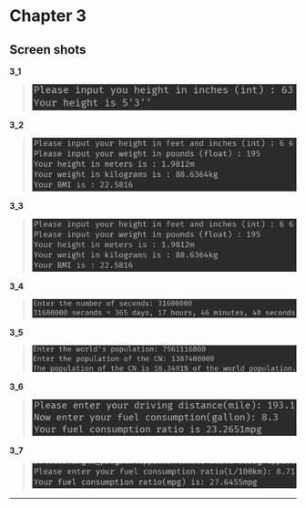 **Chapter 3**
===

Screen shots
---

**3_1**
>![3_1](https://raw.githubusercontent.com/Achilles-10/Cpp_program/master/Cpp%20primer%20plus/Chapter3/screen%20shots/3_1.png)

**3_2**
>![3_2](https://raw.githubusercontent.com/Achilles-10/Cpp_program/master/Cpp%20primer%20plus/Chapter3/screen%20shots/3_2.png)

**3_3**
>![3_3](https://raw.githubusercontent.com/Achilles-10/Cpp_program/master/Cpp%20primer%20plus/Chapter3/screen%20shots/3_2.png)

**3_4**
>![3_4](https://raw.githubusercontent.com/Achilles-10/Cpp_program/master/Cpp%20primer%20plus/Chapter3/screen%20shots/3_4.png)

**3_5**
>![3_5](https://raw.githubusercontent.com/Achilles-10/Cpp_program/master/Cpp%20primer%20plus/Chapter3/screen%20shots/3_5.png)

**3_6**
>![3_6](https://raw.githubusercontent.com/Achilles-10/Cpp_program/master/Cpp%20primer%20plus/Chapter3/screen%20shots/3_6.png)

**3_7**
>![3_7](https://raw.githubusercontent.com/Achilles-10/Cpp_program/master/Cpp%20primer%20plus/Chapter3/screen%20shots/3_7.png)

---